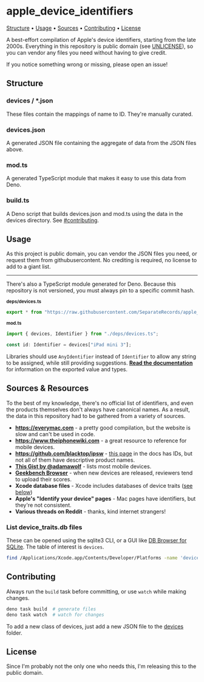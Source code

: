 # apple_device_identifiers

[Structure](#structure) • [Usage](#usage) • [Sources](#sources--resources) •
[Contributing](#contributing) • [License](#license)

A best-effort compilation of Apple's device identifiers, starting from the late
2000s. Everything in this repository is public domain (see
[UNLICENSE](./UNLICENSE)), so you can vendor any files you need without having
to give credit.

If you notice something wrong or missing, please open an issue!

## Structure

### devices / *.json

These files contain the mappings of name to ID. They're manually curated.

### devices.json

A generated JSON file containing the aggregate of data from the JSON files
above.

### mod.ts

A generated TypeScript module that makes it easy to use this data from Deno.

### build.ts

A Deno script that builds devices.json and mod.ts using the data in the devices
directory. See [#contributing](#contributing).

## Usage

As this project is public domain, you can vendor the JSON files you need, or
request them from githubusercontent. No crediting is required, no license to add
to a giant list.

---

There's also a TypeScript module generated for Deno. Because this repository is
not versioned, you must always pin to a specific commit hash.

<sub><b>deps/devices.ts</b></sub>

```javascript
export * from "https://raw.githubusercontent.com/SeparateRecords/apple_device_identifiers/<COMMIT>/mod.ts";
```

<sub><b>mod.ts</b></sub>

```typescript
import { devices, Identifier } from "./deps/devices.ts";

const id: Identifier = devices["iPad mini 3"];
```

Libraries should use `AnyIdentifier` instead of `Identifier` to allow any string
to be assigned, while still providing suggestions.
**[Read the documentation][docs]** for information on the exported value and
types.

[docs]: https://doc.deno.land/https/raw.githubusercontent.com/SeparateRecords/apple_device_identifiers/main/mod.ts

## Sources & Resources

To the best of my knowledge, there's no official list of identifiers, and even
the products themselves don't always have canonical names. As a result, the data
in this repository had to be gathered from a variety of sources.

- **https://everymac.com** - a pretty good compilation, but the website is slow
  and can't be used in code.
- **https://www.theiphonewiki.com** - a great resource to reference for mobile
  devices.
- **https://github.com/blacktop/ipsw** -
  [this page](https://blacktop.github.io/ipsw/docs/commands/device-list/) in the
  docs has IDs, but not all of them have descriptive product names.
- **[This Gist by @adamawolf](https://gist.github.com/adamawolf/3048717)** -
  lists most mobile devices.
- **[Geekbench Browser](https://browser.geekbench.com)** - when new devices are
  released, reviewers tend to upload their scores.
- **Xcode database files** - Xcode includes databases of device traits
  ([see below](#list-device_traitsdb-files))
- **Apple's "Identify your device" pages** - Mac pages have identifiers, but
  they're not consistent.
- **Various threads on Reddit** - thanks, kind internet strangers!

### List device_traits.db files

These can be opened using the sqlite3 CLI, or a GUI like
[DB Browser for SQLite](https://sqlitebrowser.org/). The table of interest is
`devices`.

```bash
find /Applications/Xcode.app/Contents/Developer/Platforms -name 'device_traits.db' 2>/dev/null
```

## Contributing

Always run the `build` task before committing, or use `watch` while making
changes.

```bash
deno task build  # generate files
deno task watch  # watch for changes
```

To add a new class of devices, just add a new JSON file to the
[devices](devices) folder.

## License

Since I'm probably not the only one who needs this, I'm releasing this to the
public domain.
